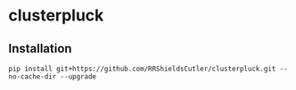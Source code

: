 clusterpluck
=======
## Installation
```
pip install git+https://github.com/RRShieldsCutler/clusterpluck.git --no-cache-dir --upgrade
```

